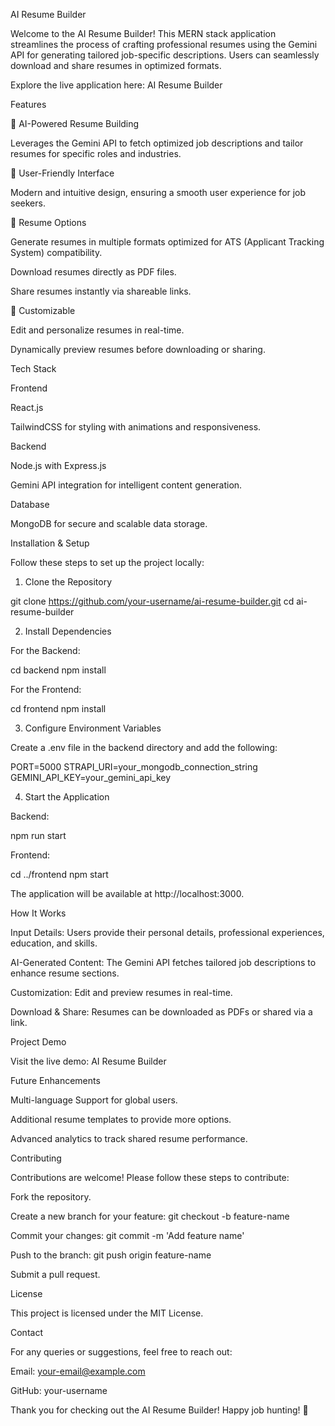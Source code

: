 AI Resume Builder

Welcome to the AI Resume Builder! This MERN stack application streamlines the process of crafting professional resumes using the Gemini API for generating tailored job-specific descriptions. Users can seamlessly download and share resumes in optimized formats.

Explore the live application here: AI Resume Builder

Features

🔧 AI-Powered Resume Building

Leverages the Gemini API to fetch optimized job descriptions and tailor resumes for specific roles and industries.

🔑 User-Friendly Interface

Modern and intuitive design, ensuring a smooth user experience for job seekers.

📄 Resume Options

Generate resumes in multiple formats optimized for ATS (Applicant Tracking System) compatibility.

Download resumes directly as PDF files.

Share resumes instantly via shareable links.

🔌 Customizable

Edit and personalize resumes in real-time.

Dynamically preview resumes before downloading or sharing.

Tech Stack

Frontend

React.js

TailwindCSS for styling with animations and responsiveness.

Backend

Node.js with Express.js

Gemini API integration for intelligent content generation.

Database

MongoDB for secure and scalable data storage.

Installation & Setup

Follow these steps to set up the project locally:

1. Clone the Repository

git clone https://github.com/your-username/ai-resume-builder.git
cd ai-resume-builder

2. Install Dependencies

For the Backend:

cd backend
npm install

For the Frontend:

cd frontend
npm install

3. Configure Environment Variables

Create a .env file in the backend directory and add the following:

PORT=5000
STRAPI_URI=your_mongodb_connection_string
GEMINI_API_KEY=your_gemini_api_key

4. Start the Application

Backend:

npm run start

Frontend:

cd ../frontend
npm start

The application will be available at http://localhost:3000.

How It Works

Input Details: Users provide their personal details, professional experiences, education, and skills.

AI-Generated Content: The Gemini API fetches tailored job descriptions to enhance resume sections.

Customization: Edit and preview resumes in real-time.

Download & Share: Resumes can be downloaded as PDFs or shared via a link.

Project Demo

Visit the live demo: AI Resume Builder



Future Enhancements

Multi-language Support for global users.

Additional resume templates to provide more options.

Advanced analytics to track shared resume performance.

Contributing

Contributions are welcome! Please follow these steps to contribute:

Fork the repository.

Create a new branch for your feature: git checkout -b feature-name

Commit your changes: git commit -m 'Add feature name'

Push to the branch: git push origin feature-name

Submit a pull request.

License

This project is licensed under the MIT License.

Contact

For any queries or suggestions, feel free to reach out:

Email: your-email@example.com

GitHub: your-username

Thank you for checking out the AI Resume Builder! Happy job hunting! 🚀

